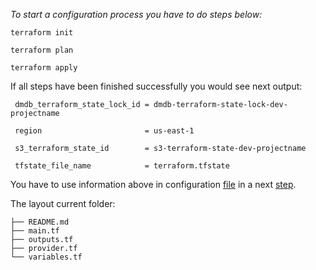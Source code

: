 _To start a configuration process you have to do steps below:_

    terraform init
  
    terraform plan
  
    terraform apply
    
If all steps have been finished successfully you would see next output: 
    
     dmdb_terraform_state_lock_id = dmdb-terraform-state-lock-dev-projectname
     
     region                       = us-east-1
     
     s3_terraform_state_id        = s3-terraform-state-dev-projectname
     
     tfstate_file_name            = terraform.tfstate
     
You have to use information above in configuration [file](https://github.com/sadoha/aws_origin_conf/blob/master/dev/terraform.tf) in a next [step](https://github.com/sadoha/aws_origin_conf/tree/master/dev).

The layout current folder:

    ├── README.md
    ├── main.tf
    ├── outputs.tf
    ├── provider.tf
    └── variables.tf
